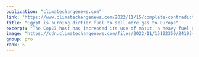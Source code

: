```yaml
---
publication: "climatechangenews.com"
link: "https://www.climatechangenews.com/2022/11/15/complete-contradiction-cop27-host-egypt-dirty-fuels-sell-more-gas-to-europe/"
title: "Egypt is burning dirtier fuel to sell more gas to Europe"
excerpt: "The Cop27 host has increased its use of mazut, a heavy fuel oil, in power stations, despite its harmful impact on health and the environment."
image: "https://cdn.climatechangenews.com/files/2022/11/15102350/2419349835_090e8df655_c-e1668507949230.jpg"
group: pro
rank: 6
---
```

